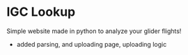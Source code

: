 # IGC Lookup
Simple website made in python to analyze your glider flights!

- added parsing, and uploading page, uploading logic